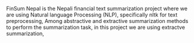 FinSum Nepal is the Nepali financial text summarization project where we are using Natural language Processing (NLP), specifically nltk for text preprocessing,
Among abstractive and extractive summarization methods to perform the summarization task,
in this project we are using extractve summarization,
